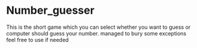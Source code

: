 # Number_guesser
This is the short game which you can select whether you want to guess or computer should guess your number.
managed to bury some exceptions
feel free to use if needed
